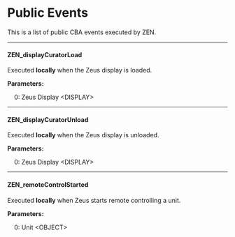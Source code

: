 # Public Events

This is a list of public CBA events executed by ZEN.

---

#### ZEN_displayCuratorLoad

Executed **locally** when the Zeus display is loaded.

**Parameters:**

&nbsp;&nbsp;&nbsp;&nbsp;0: Zeus Display &lt;DISPLAY&gt;

---

#### ZEN_displayCuratorUnload

Executed **locally** when the Zeus display is unloaded.

**Parameters:**

&nbsp;&nbsp;&nbsp;&nbsp;0: Zeus Display &lt;DISPLAY&gt;

---

#### ZEN_remoteControlStarted

Executed **locally** when Zeus starts remote controlling a unit.

**Parameters:**

&nbsp;&nbsp;&nbsp;&nbsp;0: Unit &lt;OBJECT&gt;
